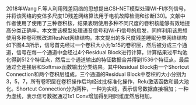 2018年Wang F.等人利用残差网络的思想提出CSI-NET模型处理WI-FI序列信号，并将该网络的变体多尺度1D残差网络算法用于电机故障检测和诊断[30]。文献中作者使用了使用了三种卷积核，结果表明使用多种不同尺度的卷积核能够有效地提高分类正确率。本文受该模型处理语音信号和Wi-Fi信号的启发，同样利用该思想使用多种卷积核改进ResNet网络结构。本文提出的多尺度残差睡眠分类网络结构如下图4.3所示，信号首先经过一个卷积大小为1x15的卷积层，然后被分成三个通道，信号在每一个通道中会经过4个Residual Block进行计算，计算结果过平均池化得到512个特征点，然后三个通道输出的特征数据合并得到1536个特征点，最后通过全连接层和Softmax函数输出分类结果。其中Residual Block由一个Shortcut Connection和两个卷积层组成，三个通道的Residual Block中卷积的大小分别为3，5，7，所有卷积层在卷积操作后均经过批标准化操作，Relu激活函数和最大池化。Shortcut Connection分为两种，一种为实线，表示信号数据直接相加；一种为虚线，表示信号数据通过1x1 Conv增加得到相同维度然后相加。